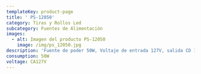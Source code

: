 ```yaml
---
templateKey: product-page
title: ' PS-12050'
category: Tiras y Rollos Led
subcategory: Fuentes de Alimentación
images:
  - alt: Imagen del producto PS-12050
    image: /img/ps_12050.jpg
description: 'Fuente de poder 50W, Voltaje de entrada 127V, salida CD 12V. Uso interior.'
consumption: 50W
voltage: CA127V
---
```


